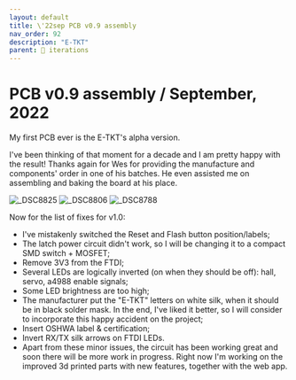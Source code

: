 ```yaml
---
layout: default
title: \'22sep PCB v0.9 assembly
nav_order: 92
description: "E-TKT"
parent: 🧬 iterations
---
```


# **PCB v0.9 assembly** / September, 2022

My first PCB ever is the E-TKT's alpha version.

I've been thinking of that moment for a decade and I am pretty happy with the result! Thanks again for Wes for providing the manufacture and components' order in one of his batches. He even assisted me on assembling and baking the board at his place.

![_DSC8825](https://user-images.githubusercontent.com/15098003/190516663-c5739091-2581-4123-991b-4c49b33a3d9c.jpg)
![_DSC8806](https://user-images.githubusercontent.com/15098003/190516667-123d188d-8279-43ed-b5f4-570bd4ba9b9d.jpg)
![_DSC8788](https://user-images.githubusercontent.com/15098003/190516666-0069df2f-6f6f-4ea0-9d59-972dea0e7e48.jpg)


Now for the list of fixes for v1.0:
- I've mistakenly switched the Reset and Flash button position/labels;
- The latch power circuit didn't work, so I will be changing it to a compact SMD switch + MOSFET;
- Remove 3V3 from the FTDI;
- Several LEDs are logically inverted (on when they should be off): hall, servo, a4988 enable signals;
- Some LED brightness are too high;
- The manufacturer put the "E-TKT" letters on white silk, when it should be in black solder mask. In the end, I've liked it better, so I will consider  to incorporate this happy accident on the project;
- Insert OSHWA label & certification;
- Invert RX/TX silk arrows on FTDI LEDs.
- Apart from these minor issues, the circuit has been working great and soon there will be more work in progress. Right now I'm working on the improved 3d printed parts with new features, together with the web app.
